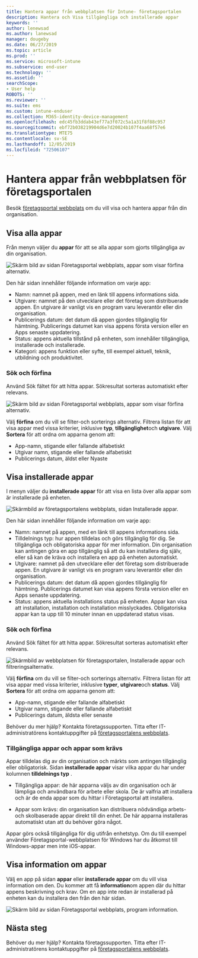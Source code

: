 ```yaml
---
title: Hantera appar från webbplatsen för Intune- företagsportalen
description: Hantera och Visa tillgängliga och installerade appar
keywords: ''
author: lenewsad
ms.author: lanewsad
manager: dougeby
ms.date: 06/27/2019
ms.topic: article
ms.prod: ''
ms.service: microsoft-intune
ms.subservice: end-user
ms.technology: ''
ms.assetid: ''
searchScope:
- User help
ROBOTS: ''
ms.reviewer: ''
ms.suite: ems
ms.custom: intune-enduser
ms.collection: M365-identity-device-management
ms.openlocfilehash: edc45fb3ddab43ef77a3f072c5a1a31f8f88c957
ms.sourcegitcommit: ebf72b038219904d6e7d20024b107f4aa68f57e6
ms.translationtype: MTE75
ms.contentlocale: sv-SE
ms.lasthandoff: 12/05/2019
ms.locfileid: "72506107"
---
```

# <a name="manage-apps-from-the-company-portal-website"></a>Hantera appar från webbplatsen för företagsportalen 
Besök [företagsportal webbplats](https://portal.manage.microsoft.com) om du vill visa och hantera appar från din organisation. 

## <a name="view-all-apps"></a>Visa alla appar  
Från menyn väljer du **appar** för att se alla appar som gjorts tillgängliga av din organisation. 

   ![Skärm bild av sidan Företagsportal webbplats, appar som visar förfina alternativ.](./media/intune-view-apps-1907.png)  

Den här sidan innehåller följande information om varje app:  

* Namn: namnet på appen, med en länk till appens informations sida.
* Utgivare: namnet på den utvecklare eller det företag som distribuerade appen. En utgivare är vanligt vis en program varu leverantör eller din organisation.  
* Publicerings datum: det datum då appen gjordes tillgänglig för hämtning. Publicerings datumet kan visa appens första version eller en Apps senaste uppdatering.
* Status: appens aktuella tillstånd på enheten, som innehåller tillgängliga, installerade och installerade. 
* Kategori: appens funktion eller syfte, till exempel aktuell, teknik, utbildning och produktivitet.  

### <a name="search-and-refine"></a>Sök och förfina   

Använd Sök fältet för att hitta appar. Sökresultat sorteras automatiskt efter relevans.  

   ![Skärm bild av sidan Företagsportal webbplats, appar som visar förfina alternativ.](./media/intune-refine-all-apps-1907.png)  

Välj **förfina** om du vill se filter-och sorterings alternativ. Filtrera listan för att visa appar med vissa kriterier, inklusive **typ**, **tillgänglighet**och **utgivare**. Välj **Sortera** för att ordna om apparna genom att:

* App-namn, stigande eller fallande alfabetiskt 
* Utgivar namn, stigande eller fallande alfabetiskt 
* Publicerings datum, äldst eller Nyaste  

## <a name="view-installed-apps"></a>Visa installerade appar  
I menyn väljer du **installerade appar** för att visa en lista över alla appar som är installerade på enheten.  

   ![Skärmbild av företagsportalens webbplats, sidan Installerade appar.](./media/intune-installed-apps-1907.png)  


Den här sidan innehåller följande information om varje app:  

* Namn: namnet på appen, med en länk till appens informations sida.
* Tilldelnings typ: hur appen tilldelas och görs tillgänglig för dig. Se tillgängliga och obligatoriska appar för mer information. Din organisation kan antingen göra en app tillgänglig så att du kan installera dig själv, eller så kan de kräva och installera en app på enheten automatiskt.  
* Utgivare: namnet på den utvecklare eller det företag som distribuerade appen. En utgivare är vanligt vis en program varu leverantör eller din organisation.  
* Publicerings datum: det datum då appen gjordes tillgänglig för hämtning. Publicerings datumet kan visa appens första version eller en Apps senaste uppdatering.
* Status: appens aktuella installations status på enheten. Appar kan visa att installation, installation och installation misslyckades. Obligatoriska appar kan ta upp till 10 minuter innan en uppdaterad status visas.  

### <a name="search-and-refine"></a>Sök och förfina  

Använd Sök fältet för att hitta appar. Sökresultat sorteras automatiskt efter relevans.  

   ![Skärmbild av webbplatsen för företagsportalen, Installerade appar och filtreringsalternativ.](./media/intune-installed-refine-1907.png)  

Välj **förfina** om du vill se filter-och sorterings alternativ. Filtrera listan för att visa appar med vissa kriterier, inklusive **typer**, **utgivare**och **status**. Välj **Sortera** för att ordna om apparna genom att:

* App-namn, stigande eller fallande alfabetiskt  
* Utgivar namn, stigande eller fallande alfabetiskt  
* Publicerings datum, äldsta eller senaste  

Behöver du mer hjälp? Kontakta företagssupporten. Titta efter IT-administratörens kontaktuppgifter på [företagsportalens webbplats](https://go.microsoft.com/fwlink/?linkid=2010980).  

### <a name="available-and-required-apps"></a>Tillgängliga appar och appar som krävs
Appar tilldelas dig av din organisation och märkts som antingen tillgänglig eller obligatorisk. Sidan **installerade appar** visar vilka appar du har under kolumnen **tilldelnings typ** . 


* Tillgängliga appar: de här apparna väljs av din organisation och är lämpliga och användbara för arbete eller skola. De är valfria att installera och är de enda appar som du hittar i Företagsportal att installera. 

* Appar som krävs: din organisation kan distribuera nödvändiga arbets-och skolbaserade appar direkt till din enhet. De här apparna installeras automatiskt utan att du behöver göra något. 

Appar görs också tillgängliga för dig utifrån enhetstyp. Om du till exempel använder Företagsportal-webbplatsen för Windows har du åtkomst till Windows-appar men inte iOS-appar.  

## <a name="view-app-details"></a>Visa information om appar  
Välj en app på sidan **appar** eller **installerade appar** om du vill visa information om den. Du kommer att få **information**om appen där du hittar appens beskrivning och krav. Om en app inte redan är installerad på enheten kan du installera den från den här sidan. 


   ![Skärm bild av sidan Företagsportal webbplats, program information.](./media/intune-app-details-1907.png)  

## <a name="next-steps"></a>Nästa steg
Behöver du mer hjälp? Kontakta företagssupporten. Titta efter IT-administratörens kontaktuppgifter på [företagsportalens webbplats](https://go.microsoft.com/fwlink/?linkid=2010980).  
